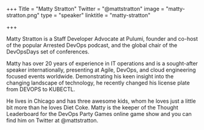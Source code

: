 +++
Title = "Matty Stratton"
Twitter = "@mattstratton"
image = "matty-stratton.png"
type = "speaker"
linktitle = "matty-stratton"

+++

Matty Stratton is a Staff Developer Advocate at Pulumi, founder and co-host of the popular Arrested DevOps podcast, and the global chair of the DevOpsDays set of conferences.

Matty has over 20 years of experience in IT operations and is a sought-after speaker internationally, presenting at Agile, DevOps, and cloud engineering focused events worldwide. Demonstrating his keen insight into the changing landscape of technology, he recently changed his license plate from DEVOPS to KUBECTL.

He lives in Chicago and has three awesome kids, whom he loves just a little bit more than he loves Diet Coke. Matty is the keeper of the Thought Leaderboard for the DevOps Party Games online game show and you can find him on Twitter at @mattstratton.
